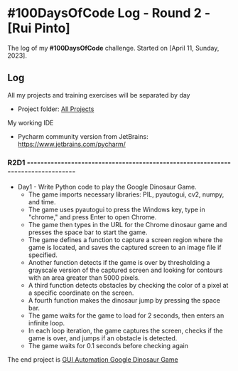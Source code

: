 # #100DaysOfCode Log - Round 2 - [Rui Pinto]

The log of my <b>#100DaysOfCode</b> challenge. Started on [April 11, Sunday, 2023].

## Log

All my projects and training exercises will be separated by day

- Project folder: [All Projects](https://github.com/RuiFSP/100-days-of-code/tree/master/Projects-R2)

My working IDE

- Pycharm community version from JetBrains: https://www.jetbrains.com/pycharm/

### R2D1 --------------------------------------------------------------------------------

- Day1 - Write Python code to play the Google Dinosaur Game.
  - The game imports necessary libraries: PIL, pyautogui, cv2, numpy, and time. 
  - The game uses pyautogui to press the Windows key, type in "chrome," and press Enter to open Chrome. 
  - The game then types in the URL for the Chrome dinosaur game and presses the space bar to start the game. 
  - The game defines a function to capture a screen region where the game is located, and saves the captured screen to an image file if specified. 
  - Another function detects if the game is over by thresholding a grayscale version of the captured screen and looking for contours with an area greater than 5000 pixels. 
  - A third function detects obstacles by checking the color of a pixel at a specific coordinate on the screen. 
  - A fourth function makes the dinosaur jump by pressing the space bar. 
  - The game waits for the game to load for 2 seconds, then enters an infinite loop. 
  - In each loop iteration, the game captures the screen, checks if the game is over, and jumps if an obstacle is detected. 
  - The game waits for 0.1 seconds before checking again

The end project
is [GUI Automation Google Dinosaur Game](https://github.com/RuiFSP/100-days-of-code/tree/master/Projects-R2/Day1)







